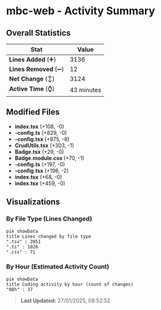 # mbc-web - Activity Summary 

## Overall Statistics

| Stat                   | Value                                                             |
| ---------------------- | ----------------------------------------------------------------- |
| **Lines Added** (➕)   | 3136                                          |
| **Lines Removed** (➖) | 12                                        |
| **Net Change** (↕)    | 3124                |
| **Active Time** (⌚)   | 43 minutes |


## Modified Files
- **index.tsx** (+108, -0)
- **-config.ts** (+829, -0)
- **-config.tsx** (+875, -8)
- **CrudUtils.tsx** (+303, -1)
- **Badge.tsx** (+29, -0)
- **Badge.module.css** (+70, -1)
- **-config.ts** (+197, -0)
- **-config.tsx** (+198, -2)
- **index.tsx** (+68, -0)
- **index.tsx** (+459, -0)

## Visualizations

### By File Type (Lines Changed)

```mermaid
pie showData
title Lines changed by file type
".tsx" : 2051
".ts" : 1026
".css" : 71
```

### By Hour (Estimated Activity Count)

```mermaid
pie showData
title Coding activity by hour (count of changes)
"08h" : 37
```


> **Last Updated:** 27/01/2025, 08:52:52